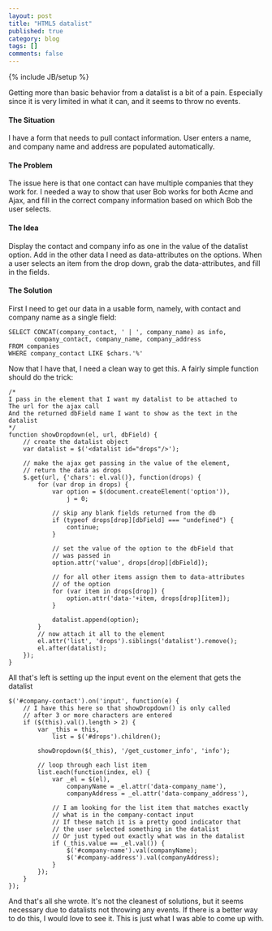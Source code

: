 ```yaml
---
layout: post
title: "HTML5 datalist"
published: true
category: blog
tags: []
comments: false
---
```


{% include JB/setup %}

Getting more than basic behavior from a datalist is a bit of a pain.  Especially since it is very limited in what it can, and it seems to throw no events.

#### The Situation
I have a form that needs to pull contact information.  User enters a name, and company name and address are populated automatically.

#### The Problem
The issue here is that one contact can have multiple companies that they work for.  I needed a way to show that user Bob works for both Acme and Ajax, and fill in the correct company information based on which Bob the user selects. 

#### The Idea
Display the contact and company info as one in the value of the datalist option. Add in the other data I need as data-attributes on the options.  When a user selects an item from the drop down, grab the data-attributes, and fill in the fields.

#### The Solution
First I need to get our data in a usable form, namely, with contact and company name as a single field:

	SELECT CONCAT(company_contact, ' | ', company_name) as info, 
	       company_contact, company_name, company_address
	FROM companies
	WHERE company_contact LIKE $chars.'%'

Now that I have that, I need a clean way to get this.  A fairly simple function should do the trick:

	/* 
	I pass in the element that I want my datalist to be attached to
	The url for the ajax call
	And the returned dbField name I want to show as the text in the datalist
	*/
	function showDropdown(el, url, dbField) {
		// create the datalist object
		var datalist = $('<datalist id="drops"/>');

		// make the ajax get passing in the value of the element,
		// return the data as drops
		$.get(url, {'chars': el.val()}, function(drops) {
			for (var drop in drops) {
				var option = $(document.createElement('option')),
				    j = 0;

				// skip any blank fields returned from the db
				if (typeof drops[drop][dbField] === "undefined") {
					continue;
				}

				// set the value of the option to the dbField that
				// was passed in
				option.attr('value', drops[drop][dbField]);

				// for all other items assign them to data-attributes
				// of the option
				for (var item in drops[drop]) {
					option.attr('data-'+item, drops[drop][item]);
				}

				datalist.append(option);
			}
			// now attach it all to the element
			el.attr('list', 'drops').siblings('datalist').remove();
			el.after(datalist);
		});
	}

All that's left is setting up the input event on the element that gets the datalist

	$('#company-contact').on('input', function(e) {
		// I have this here so that showDropdown() is only called
		// after 3 or more characters are entered
		if ($(this).val().length > 2) {
			var _this = this,
			    list = $('#drops').children();

			showDropdown($(_this), '/get_customer_info', 'info');

			// loop through each list item
			list.each(function(index, el) {
				var _el = $(el),
				    companyName = _el.attr('data-company_name'),
				    companyAddress = _el.attr('data-company_address'),

				// I am looking for the list item that matches exactly
				// what is in the company-contact input
				// If these match it is a pretty good indicator that
				// the user selected something in the datalist
				// Or just typed out exactly what was in the datalist
				if (_this.value == _el.val()) {
					$('#company-name').val(companyName);
					$('#company-address').val(companyAddress);
				}
			});		
		}
	});

And that's all she wrote.  It's not the cleanest of solutions, but it seems necessary due to datalists not throwing any events.  If there is a better way to do this, I would love to see it.  This is just what I was able to come up with.